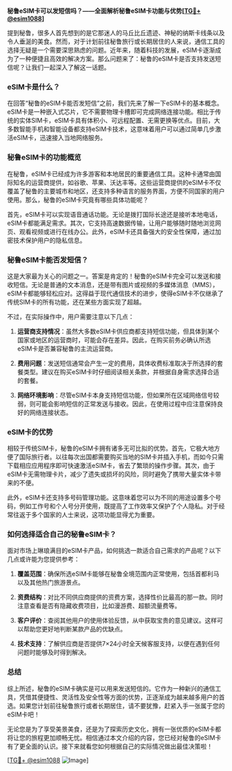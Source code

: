 **秘鲁eSIM卡可以发短信吗？——全面解析秘鲁eSIM卡功能与优势[[TG💪+ @esim1088](https://t.me/s/esim1088)]**

提到秘鲁，很多人首先想到的是它那迷人的马丘比丘遗迹、神秘的纳斯卡线条以及令人垂涎的美食。然而，对于计划前往秘鲁旅行或长期居住的人来说，通信工具的选择无疑是一个需要深思熟虑的问题。近年来，随着科技的发展，eSIM卡逐渐成为了一种便捷且高效的解决方案。那么问题来了：秘鲁的eSIM卡是否支持发送短信呢？让我们一起深入了解这一话题。

### eSIM卡是什么？

在回答“秘鲁的eSIM卡能否发短信”之前，我们先来了解一下eSIM卡的基本概念。eSIM卡是一种嵌入式芯片，它不需要物理卡槽即可完成网络连接功能。相比于传统的实体SIM卡，eSIM卡具有体积小、可远程配置、无需更换等优点。目前，大多数智能手机和智能设备都支持eSIM卡技术，这意味着用户可以通过简单几步激活eSIM卡，迅速接入当地网络服务。

### 秘鲁eSIM卡的功能概览

在秘鲁，eSIM卡已经成为许多游客和本地居民的重要通信工具。这种卡通常由国际知名的运营商提供，如谷歌、苹果、沃达丰等。这些运营商提供的eSIM卡不仅覆盖了秘鲁的主要城市和地区，还支持多种语言的服务界面，方便不同国家的用户使用。那么，秘鲁的eSIM卡究竟有哪些具体功能呢？

首先，eSIM卡可以实现语音通话功能。无论是拨打国际长途还是接听本地电话，eSIM卡都能满足需求。其次，它支持高速数据传输，让用户能够随时随地浏览网页、观看视频或进行在线办公。此外，eSIM卡还具备强大的安全性保障，通过加密技术保护用户的隐私信息。

### 秘鲁eSIM卡能否发短信？

这是大家最为关心的问题之一。答案是肯定的！秘鲁的eSIM卡完全可以发送和接收短信。无论是普通的文本消息，还是带有图片或视频的多媒体消息（MMS），eSIM卡都能够轻松应对。这得益于现代通信技术的进步，使得eSIM卡不仅继承了传统SIM卡的所有功能，还在某些方面实现了超越。

不过，在实际操作中，用户需要注意以下几点：

1. **运营商支持情况**：虽然大多数eSIM卡供应商都支持短信功能，但具体到某个国家或地区的运营商时，可能会存在差异。因此，在购买前务必确认所选eSIM卡是否兼容秘鲁的主流运营商。
   
2. **费用问题**：发送短信通常会产生一定的费用，具体收费标准取决于所选择的套餐类型。建议在购买eSIM卡时仔细阅读相关条款，并根据自身需求选择合适的套餐。

3. **网络环境影响**：尽管eSIM卡本身支持短信功能，但如果所在区域网络信号较弱，则可能会影响短信的正常发送与接收。因此，在使用过程中应注意保持良好的网络连接状态。

### eSIM卡的优势

相较于传统SIM卡，秘鲁的eSIM卡拥有诸多无可比拟的优势。首先，它极大地方便了国际旅行者。以往每次出国都需要购买当地的SIM卡并插入手机，而如今只需下载相应应用程序即可快速激活eSIM卡，省去了繁琐的操作步骤。其次，由于eSIM卡无需物理卡片，减少了遗失或损坏的风险，同时避免了携带大量实体卡带来的不便。

此外，eSIM卡还支持多号码管理功能。这意味着您可以为不同的用途设置多个号码，例如工作号和个人号分开使用，既提高了工作效率又保护了个人隐私。对于经常往返于多个国家的人士来说，这项功能显得尤为重要。

### 如何选择适合自己的秘鲁eSIM卡？

面对市场上琳琅满目的eSIM卡产品，如何挑选一款适合自己需求的产品呢？以下几点或许能为您提供参考：

1. **覆盖范围**：确保所选eSIM卡能够在秘鲁全境范围内正常使用，包括首都利马以及其他热门旅游景点。

2. **资费结构**：对比不同供应商提供的资费方案，选择性价比最高的那一款。同时注意查看是否有隐藏收费项目，比如漫游费、超额流量费等。

3. **客户评价**：查阅其他用户的使用体验反馈，从中获取宝贵的意见建议。这样可以帮助您更好地判断某款产品的优缺点。

4. **技术支持**：了解供应商是否提供7×24小时全天候客服支持，以便在遇到任何问题时能够及时得到解决。

### 总结

综上所述，秘鲁的eSIM卡确实是可以用来发送短信的。它作为一种新兴的通信工具，凭借其便捷性、灵活性及安全性等方面的优势，正逐渐成为越来越多用户的首选。如果您计划前往秘鲁旅行或者长期居住，请不要犹豫，赶紧入手一张属于您的eSIM卡吧！

无论您是为了享受美景美食，还是为了探索历史文化，拥有一张优质的eSIM卡都将让您的旅程更加顺畅无忧。相信通过本文介绍的内容，您已经对秘鲁的eSIM卡有了更全面的认识。接下来就看您如何根据自己的实际情况做出最佳决策啦！

[[TG💪+ @esim1088](https://t.me/s/esim1088) ![Image](https://i.postimg.cc/4NQfJmqS/Snipaste-2025-05-13-00-14-12.png)]